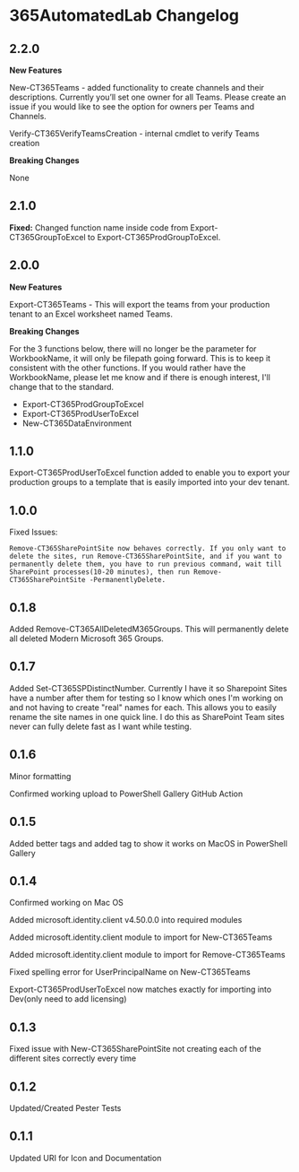 # 365AutomatedLab Changelog

## 2.2.0

**New Features**

New-CT365Teams - added functionality to create channels and their descriptions. Currently you’ll set one owner for all Teams. Please create an issue if you would like to see the option for owners per Teams and Channels.

Verify-CT365VerifyTeamsCreation - internal cmdlet to verify Teams creation

**Breaking Changes**

None

## 2.1.0

**Fixed:** 
Changed function name inside code from Export-CT365GroupToExcel to Export-CT365ProdGroupToExcel.

## 2.0.0

**New Features**

Export-CT365Teams - This will export the teams from your production tenant to an Excel worksheet named Teams.

**Breaking Changes**

For the 3 functions below, there will no longer be the parameter for WorkbookName, it will only be filepath going forward. This is to keep it consistent with the other functions. If you would rather have the WorkbookName, please let me know and if there is enough interest, I'll change that to the standard.

- Export-CT365ProdGroupToExcel
- Export-CT365ProdUserToExcel
- New-CT365DataEnvironment

## 1.1.0

Export-CT365ProdUserToExcel function added to enable you to export your production groups to a template that is easily imported into your dev tenant.

## 1.0.0

Fixed Issues:

    Remove-CT365SharePointSite now behaves correctly. If you only want to delete the sites, run Remove-CT365SharePointSite, and if you want to permanently delete them, you have to run previous command, wait till SharePoint processes(10-20 minutes), then run Remove-CT365SharePointSite -PermanentlyDelete.

## 0.1.8

Added Remove-CT365AllDeletedM365Groups. This will permanently delete all deleted Modern Microsoft 365 Groups.

## 0.1.7

Added Set-CT365SPDistinctNumber. Currently I have it so Sharepoint Sites have a number after them for testing so I know which ones I'm working on and not having to create "real" names for each. This allows you to easily rename the site names in one quick line. I do this as SharePoint Team sites never can fully delete fast as I want while testing.

## 0.1.6

Minor formatting

Confirmed working upload to PowerShell Gallery GitHub Action

## 0.1.5

Added better tags and added tag to show it works on MacOS in PowerShell Gallery

## 0.1.4

Confirmed working on Mac OS

Added microsoft.identity.client v4.50.0.0 into required modules

Added microsoft.identity.client module to import for New-CT365Teams

Added microsoft.identity.client module to import for Remove-CT365Teams

Fixed spelling error for UserPrincipalName on New-CT365Teams

Export-CT365ProdUserToExcel now matches exactly for importing into Dev(only need to add licensing)

## 0.1.3

Fixed issue with New-CT365SharePointSite not creating each of the different sites correctly every time

## 0.1.2

Updated/Created Pester Tests

## 0.1.1

Updated URI for Icon and Documentation
